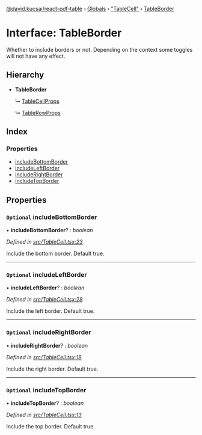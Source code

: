 [@david.kucsai/react-pdf-table](../README.md) › [Globals](../globals.md) › ["TableCell"](../modules/_tablecell_.md) › [TableBorder](_tablecell_.tableborder.md)

# Interface: TableBorder

Whether to include borders or not.
Depending on the context some toggles will not have any effect.

## Hierarchy

* **TableBorder**

  ↳ [TableCellProps](_tablecell_.tablecellprops.md)

  ↳ [TableRowProps](_tablerow_.tablerowprops.md)

## Index

### Properties

* [includeBottomBorder](_tablecell_.tableborder.md#optional-includebottomborder)
* [includeLeftBorder](_tablecell_.tableborder.md#optional-includeleftborder)
* [includeRightBorder](_tablecell_.tableborder.md#optional-includerightborder)
* [includeTopBorder](_tablecell_.tableborder.md#optional-includetopborder)

## Properties

### `Optional` includeBottomBorder

• **includeBottomBorder**? : *boolean*

*Defined in [src/TableCell.tsx:23](https://github.com/dmk99/react-pdf-table/blob/a0dbc7d/src/TableCell.tsx#L23)*

Include the bottom border. Default true.

___

### `Optional` includeLeftBorder

• **includeLeftBorder**? : *boolean*

*Defined in [src/TableCell.tsx:28](https://github.com/dmk99/react-pdf-table/blob/a0dbc7d/src/TableCell.tsx#L28)*

Include the left border. Default true.

___

### `Optional` includeRightBorder

• **includeRightBorder**? : *boolean*

*Defined in [src/TableCell.tsx:18](https://github.com/dmk99/react-pdf-table/blob/a0dbc7d/src/TableCell.tsx#L18)*

Include the right border. Default true.

___

### `Optional` includeTopBorder

• **includeTopBorder**? : *boolean*

*Defined in [src/TableCell.tsx:13](https://github.com/dmk99/react-pdf-table/blob/a0dbc7d/src/TableCell.tsx#L13)*

Include the top border. Default true.
